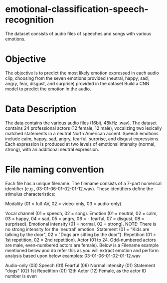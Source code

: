 # emotional-classification-speech-recognition
The dataset consists of audio files of speeches and songs with various emotions.

#  Objective
The objective is to predict the most likely emotion expressed in each audio clip, choosing from the seven emotions provided (neutral, happy, sad, angry, fear, disgust, and surprise) provided in the dataset Build a CNN model to predict the emotion in the audio.

# Data Description
The data contains the various audio files (16bit, 48kHz .wav). The dataset contains 24 professional actors (12 female, 12 male), vocalizing two lexically matched statements in a neutral North American accent. Speech emotions include calm, happy, sad, angry, fearful, surprise, and disgust expressions. Each expression is produced at two levels of emotional intensity (normal, strong), with an additional neutral expression.
# File naming convention
Each file has a unique filename. The filename consists of a 7-part numerical identifier (e.g., 03-01-06-01-02-01-12.wav). These identifiers define the stimulus characteristics:   

Modality (01 = full-AV, 02 = video-only, 03 = audio-only).  

Vocal channel (01 = speech, 02 = song).
Emotion (01 = neutral, 02 = calm, 03 = happy, 04 = sad, 05 = angry, 06 = - fearful, 07 = disgust, 08 = surprised).
Emotional intensity (01 = normal, 02 = strong).
NOTE: There is no strong intensity for the 'neutral' emotion.
Statement (01 = "Kids are talking by the door", 02 = "Dogs are sitting by the door").
Repetition (01 = 1st repetition, 02 = 2nd repetition).
Actor (01 to 24. Odd-numbered actors are male, even-numbered actors are female).
Below is a Filename example mentioned below and do refer this as you will extract emotion and perform analysis based upon below examples: 03-01-06-01-02-01-12.wav

Audio-only (03)
Speech (01)
Fearful (06)
Normal intensity (01)
Statement "dogs" (02)
1st Repetition (01)
12th Actor (12)
Female, as the actor ID number is even

